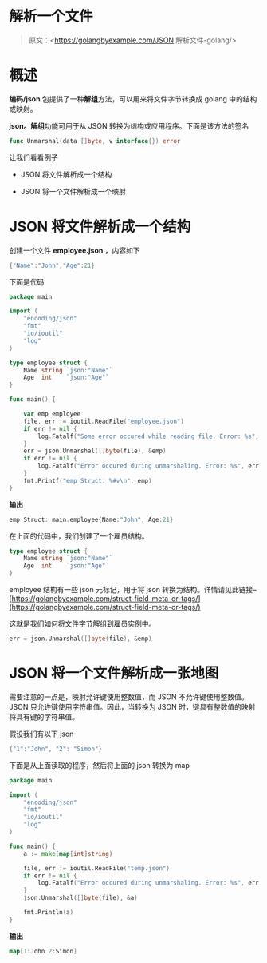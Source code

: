 # 解析一个文件

> 原文：<https://golangbyexample.com/JSON 解析文件-golang/>

# **概述**

**编码/json** 包提供了一种**解组**方法，可以用来将文件字节转换成 golang 中的结构或映射。

**json。解组**功能可用于从 JSON 转换为结构或应用程序。下面是该方法的签名

```go
func Unmarshal(data []byte, v interface{}) error
```

让我们看看例子

*   JSON 将文件解析成一个结构

*   JSON 将一个文件解析成一个映射

# **JSON 将文件解析成一个结构**

创建一个文件 **employee.json** ，内容如下

```go
{"Name":"John","Age":21}
```

下面是代码

```go
package main

import (
	"encoding/json"
	"fmt"
	"io/ioutil"
	"log"
)

type employee struct {
	Name string `json:"Name"`
	Age  int    `json:"Age"`
}

func main() {

	var emp employee
	file, err := ioutil.ReadFile("employee.json")
	if err != nil {
		log.Fatalf("Some error occured while reading file. Error: %s", err)
	}
	err = json.Unmarshal([]byte(file), &emp)
	if err != nil {
		log.Fatalf("Error occured during unmarshaling. Error: %s", err.Error())
	}
	fmt.Printf("emp Struct: %#v\n", emp)
}
```

**输出**

```go
emp Struct: main.employee{Name:"John", Age:21}
```

在上面的代码中，我们创建了一个雇员结构。

```go
type employee struct {
	Name string `json:"Name"`
	Age  int    `json:"Age"`
}
```

employee 结构有一些 json 元标记，用于将 json 转换为结构。详情请见此链接–[https://golangbyexample.com/struct-field-meta-or-tags/](https://golangbyexample.com/struct-field-meta-or-tags/)

这就是我们如何将文件字节解组到雇员实例中。

```go
err = json.Unmarshal([]byte(file), &emp)
```

# **JSON 将一个文件解析成一张地图**

需要注意的一点是，映射允许键使用整数值，而 JSON 不允许键使用整数值。JSON 只允许键使用字符串值。因此，当转换为 JSON 时，键具有整数值的映射将具有键的字符串值。

假设我们有以下 json

```go
{"1":"John", "2": "Simon"}
```

下面是从上面读取的程序，然后将上面的 json 转换为 map

```go
package main

import (
	"encoding/json"
	"fmt"
	"io/ioutil"
	"log"
)

func main() {
	a := make(map[int]string)

	file, err := ioutil.ReadFile("temp.json")
	if err != nil {
		log.Fatalf("Error occured during unmarshaling. Error: %s", err.Error())
	}
	json.Unmarshal([]byte(file), &a)

	fmt.Println(a)
}
```

**输出**

```go
map[1:John 2:Simon]
```